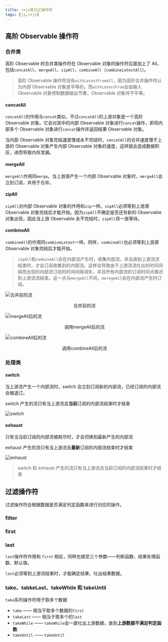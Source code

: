 ```yaml
---
title: rxjs笔记之操作符
tags: [js,rxjs]
---
```


## 高阶 Observable 操作符

### 合并类

高阶 Observable 的合并类操作符在 Observable 对象的操作符后面加上了 All，包括`concatAll`、`mergeAll`、`zipAll`、`combineAll`（`combineLatestAll`）。

> 高阶 Observable 操作符没有`withLatestFromAll`，因为高阶合并操作符认为内部 Observable 对象是平等的。而`withLatestFrom`会由输入 Observable 对象控制数据输出节奏，Observable 对象并不平等。

#### concatAll

`concatAll`的作用与`concat`类似，不过`concatAll`的上游对象是一个高阶 Observable 对象。它会对其中的内部 Observable 对象进行`concat`操作，即将内部多个 Observable 对象进行`concat`操作并返回结果 Observable 对象。

当内部 Observable 对象完结速度慢或永不完结时，`concatAll`的合并速度慢于上游的 Observable 对象产生内部 Observable 对象的速度，这样就会造成数据积压，进而导致内存泄漏。

#### mergeAll

`mergeAll`作用同`merge`。当上游源产生一个内部 Observable 对象时，`mergeAll`会立刻订阅，并用于合并。

#### zipAll

`zipAll`对内部 Observable 对象的作用和`zip`一样。`zipAll`必须等到上游源 Observable 对象完结后才能开始，因为`zipAll`不确定是否还有新的 Observable 对象出现，因此当上游 Observable 永不完结时，`zipAll`将一直等待。

#### combineAll

`combineAll`的作用同`combineLatest`一样。同样，`combineAll`也必须等到上游源 Observable 对象完结后才能开始。

> `zipAll`和`combineAll`会在内部流产生时，收集内部流，并且直到上游流流结束时，才会订阅收集到的内部流。这样会导致由于上游流流吐出的时间间隔而出现的内部流订阅的时间间隔消失，并且所有内部流的订阅时间点推迟到上游流流结束。这一点与`mergeAll`不同，`meregeAll`会在内部流产生时订阅。

![合并前的流](./合并前的流.png)

<center>合并前的流</center>

![mergeAll后的流](./mergeAll.png)

<center>调用mergeAll后的流</center>

![combineAll后的流](./combineAll.png)

<center>调用combineAll后的流</center>

### 处理类

#### switch

当上游流产生一个内部流时，switch 会立刻订阅新的内部流，已经订阅的内部流会被退订。

switch 产生的流只有当上游流且**当前**订阅的内部流结束时才结束

![switch](./switch.png)

#### exhaust

只有当当前订阅的内部流被耗尽时，才会切换到最新产生的内部流

exhaust 产生的流只有当上游流且**最新**订阅的内部流结束时才结束

![exhaust](./exhaust.png)

> switch 和 exhaust 产生的流只有当上游流且当前订阅的内部流结束时才结束

## 过滤操作符

过滤操作符会根据数据是否满足判定函数来进行对应的操作。

### filter

### first

### last

`last`操作符作用和 `first` 相反，同样也接受三个参数——判断函数、结果处理函数、默认值。

`last`必须等到上游流结束时，才能确定结果，吐出结果数据。

### take、tabkeLast、takeWhile 和 takeUntil

`take`系列操作符用于取多个数据

* `take` —— 相当于取多个数据的`first`
* `takeLast` —— 相当于取多个的`last`
* `takeWhile` —— `takeWhile`会一直吐出上游数据，直到**上游数据不满足判定函数**
* `takeUntil` —— `takeUntil`
